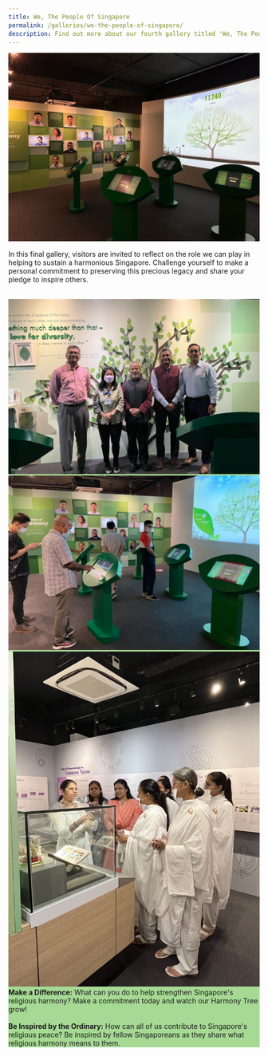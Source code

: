 ```yaml
---
title: We, The People Of Singapore
permalink: /galleries/we-the-people-of-singapore/
description: Find out more about our fourth gallery titled 'We, The People Of Singapore'.
---
```

![Gallery 4 - Talking Heads](/images/Gallery%204%20Talking%20Heads.jpg)

In this final gallery, visitors are invited to reflect on the role we can play in helping to sustain a harmonious Singapore. Challenge yourself to make a personal commitment to preserving this precious legacy and share your pledge to inspire others.<br><br>

<div class="row" style="background:#a6d994;">
<div class="col is-6"><img src="/images/gallery%204%20.jpg" alt="Gallery 4">
	</div>
	<div class="col is-6"><img src="/images/gallery%204%20(2).jpg" alt="Gallery 4 Interaction">
	</div>
	</div>

<div class="row" style="background:#a6d994;">
<div class="col is-4">
	<img src="/images/jain%20religious%20leaders%20visited%20hdg%20on%2026th%20jan%202023%20image%202.jpg">
	</div>
	<div class="col is-8"><b>Make a Difference:</b>  What can you do to help strengthen Singapore's religious harmony? Make a commitment today and watch our Harmony Tree grow! <br><br><b>Be Inspired by the Ordinary:</b> How can all of us contribute to Singapore's religious peace? Be inspired by fellow Singaporeans as they share what religious harmony means to them.</div></div>